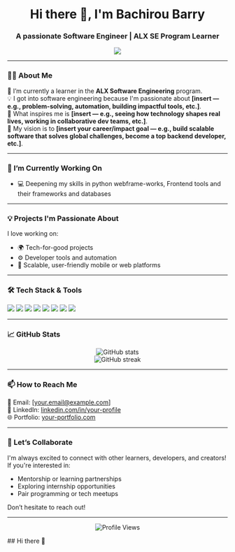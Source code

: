<h1 align="center">Hi there 👋, I'm Bachirou Barry</h1>
<h3 align="center">A passionate Software Engineer | ALX SE Program Learner</h3>

<p align="center">
  <img src="https://readme-typing-svg.herokuapp.com/?lines=Welcome+to+my+GitHub+Profile!;Passionate+about+Tech+%F0%9F%92%BB;Let's+build+amazing+things+together!&center=true&width=500&height=45">
</p>

---

### 👨‍💻 About Me

🚀 I’m currently a learner in the **ALX Software Engineering** program.  
💡 I got into software engineering because I'm passionate about **[insert — e.g., problem-solving, automation, building impactful tools, etc.]**.  
🌱 What inspires me is **[insert — e.g., seeing how technology shapes real lives, working in collaborative dev teams, etc.]**.  
🎯 My vision is to **[insert your career/impact goal — e.g., build scalable software that solves global challenges, become a top backend developer, etc.]**.

---

### 🔭 I’m Currently Working On

- 💻 Deepening my skills in python webframe-works, Frontend tools and their frameworks and databases
---

### 💡 Projects I'm Passionate About

I love working on:

- 🌍 Tech-for-good projects 
- ⚙️ Developer tools and automation
- 📱 Scalable, user-friendly mobile or web platforms

---

### 🛠️ Tech Stack & Tools

<p align="left">
  <img src="https://img.shields.io/badge/-Python-3776AB?style=flat-square&logo=python&logoColor=white"/>
  <img src="https://img.shields.io/badge/-JavaScript-F7DF1E?style=flat-square&logo=javascript&logoColor=black"/>
  <img src="https://img.shields.io/badge/-Django-092E20?style=flat-square&logo=django&logoColor=white"/>
  <img src="https://img.shields.io/badge/-React-61DAFB?style=flat-square&logo=react&logoColor=black"/>
  <img src="https://img.shields.io/badge/-PostgreSQL-336791?style=flat-square&logo=postgresql&logoColor=white"/>
  <img src="https://img.shields.io/badge/-Git-F05032?style=flat-square&logo=git&logoColor=white"/>
  <img src="https://img.shields.io/badge/-Linux-FCC624?style=flat-square&logo=linux&logoColor=black"/>
  <img src="https://img.shields.io/badge/-Docker-2496ED?style=flat-square&logo=docker&logoColor=white"/>
</p>

---

### 📈 GitHub Stats

<p align="center">
  <img src="https://github-readme-stats.vercel.app/api?username=your-username&show_icons=true&theme=tokyonight" alt="GitHub stats"/>
  <br/>
  <img src="https://github-readme-streak-stats.herokuapp.com/?user=your-username&theme=tokyonight" alt="GitHub streak"/>
</p>

---

### 📫 How to Reach Me

📧 Email: [your.email@example.com]  
💼 LinkedIn: [linkedin.com/in/your-profile](https://linkedin.com/in/your-profile)  
🌐 Portfolio: [your-portfolio.com](https://your-portfolio.com)

---

### 🤝 Let’s Collaborate

I'm always excited to connect with other learners, developers, and creators! If you're interested in:

- Mentorship or learning partnerships  
- Exploring internship opportunities  
- Pair programming or tech meetups  

Don’t hesitate to reach out!

---

<p align="center">
  <img src="https://komarev.com/ghpvc/?username=your-username&style=flat-square&color=blue" alt="Profile Views"/>
</p>
## Hi there 👋

<!--
**Bashiru200/Bashiru200** is a ✨ _special_ ✨ repository because its `README.md` (this file) appears on your GitHub profile.

Here are some ideas to get you started:

- 🔭 I’m currently working on ...
- 🌱 I’m currently learning ...
- 👯 I’m looking to collaborate on ...
- 🤔 I’m looking for help with ...
- 💬 Ask me about ...
- 📫 How to reach me: ...
- 😄 Pronouns: ...
- ⚡ Fun fact: ...
-->
